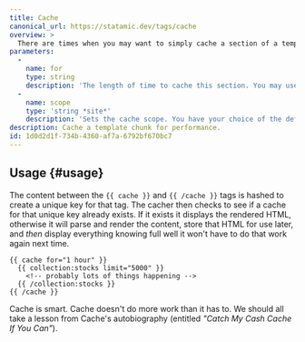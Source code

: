 ```yaml
---
title: Cache
canonical_url: https://statamic.dev/tags/cache
overview: >
  There are times when you may want to simply cache a section of a template to gain some performance. That’s what this Tag is for. Wrap your markup and you’re off on your way to a snappier, zippier, peppier site.
parameters:
  -
    name: for
    type: string
    description: 'The length of time to cache this section. You may use plain English to specify the length, eg. `2 hours`, `5 minutes`, etc'
  -
    name: scope
    type: 'string *site*'
    description: 'Sets the cache scope. You have your choice of the default `site` or `page`.'
description: Cache a template chunk for performance.
id: 1d0d2d1f-734b-4360-af7a-6792bf670bc7
---
```

## Usage {#usage}

The content between the `{{ cache }}` and `{{ /cache }}` tags is hashed to create a unique key for that tag. The cacher then checks to see if a cache for that unique key already exists. If it exists it displays the rendered HTML, otherwise it will parse and render the content, store that HTML for use later, and _then_ display everything knowing full well it won't have to do that work again next time.

```
{{ cache for="1 hour" }}
  {{ collection:stocks limit="5000" }}
    <!-- probably lots of things happening -->
  {{ /collection:stocks }}
{{ /cache }}
```

Cache is smart. Cache doesn't do more work than it has to. We should all take a lesson from Cache's autobiography (entitled _"Catch My Cash Cache If You Can"_).
